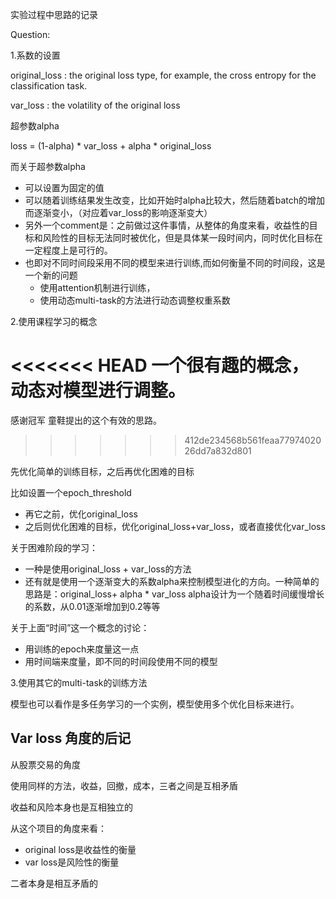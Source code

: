 实验过程中思路的记录

Question:

1.系数的设置

original_loss :  the original loss type, for example, the cross entropy for the classification task.

var_loss : the volatility of the original loss

超参数alpha

loss = (1-alpha) * var_loss + alpha * original_loss

而关于超参数alpha
- 可以设置为固定的值
- 可以随着训练结果发生改变，比如开始时alpha比较大，然后随着batch的增加而逐渐变小，（对应着var_loss的影响逐渐变大）
- 另外一个comment是：之前做过这件事情，从整体的角度来看，收益性的目标和风险性的目标无法同时被优化，但是具体某一段时间内，同时优化目标在一定程度上是可行的。
- 也即对不同时间段采用不同的模型来进行训练,而如何衡量不同的时间段，这是一个新的问题
    - 使用attention机制进行训练，
    - 使用动态multi-task的方法进行动态调整权重系数

2.使用课程学习的概念

<<<<<<< HEAD
一个很有趣的概念，动态对模型进行调整。
=======
感谢冠军 童鞋提出的这个有效的思路。
>>>>>>> 412de234568b561feaa7797402026dd7a832d801

先优化简单的训练目标，之后再优化困难的目标

比如设置一个epoch_threshold
- 再它之前，优化original_loss
- 之后则优化困难的目标，优化original_loss+var_loss，或者直接优化var_loss

关于困难阶段的学习：
- 一种是使用original_loss + var_loss的方法
- 还有就是使用一个逐渐变大的系数alpha来控制模型进化的方向。一种简单的思路是：original_loss+ alpha * var_loss
alpha设计为一个随着时间缓慢增长的系数，从0.01逐渐增加到0.2等等

关于上面“时间”这一个概念的讨论：
- 用训练的epoch来度量这一点
- 用时间端来度量，即不同的时间段使用不同的模型

3.使用其它的multi-task的训练方法

模型也可以看作是多任务学习的一个实例，模型使用多个优化目标来进行。

## Var loss 角度的后记

从股票交易的角度

使用同样的方法，收益，回撤，成本，三者之间是互相矛盾

收益和风险本身也是互相独立的

从这个项目的角度来看：

- original loss是收益性的衡量
- var loss是风险性的衡量

二者本身是相互矛盾的